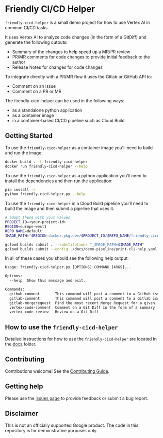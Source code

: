 # Friendly CI/CD Helper

`friendly-cicd-helper` is a small demo project for how to use Vertex AI in common CI/CD tasks.

It uses Vertex AI to analyze code changes (in the form of a GitDiff) and generate the following outputs:
- Summary of the changes to help speed up a MR/PR review
- PR/MR comments for code changes to provide initial feedback to the author
- Release Notes for changes for code changes

To integrate directly with a PR/MR flow it uses the Gitlab or GitHub API to:
- Comment on an issue
- Comment on a PR or MR

The firendly-cicd-helper can be used in the following ways:
- as a standalone python application
- as a container image 
- in a container-based CI/CD pipeline such as Cloud Build

## Getting Started

To use the `friendly-cicd-helper` as a container image you'll need to build and run the image:

```sh
docker build . -t friendly-cicd-helper
docker run friendly-cicd-helper --help
```

To use the `friendly-cicd-helper` as a python application you'll need to install the dependencies and then run the application:

```sh
pip install -r
python friendly-cicd-helper.py --help
```

To use the `friendly-cicd-helper` in a Cloud Build pipeline you'll need to build the image and then submit a pipeline that uses it.

```sh
# adapt these with your values
PROJECT_ID=<your-project-id>
REGION=europe-west1
REPO_NAME=default
IMAGE_PATH="$REGION-docker.pkg.dev/$PROJECT_ID/$REPO_NAME/friendly-cicd-helper"

gcloud builds submit . --substitutions "_IMAGE_PATH=$IMAGE_PATH"
gcloud builds submit --config ./docs/demo-pipeline/print-cli-help.yaml --substitutions "_IMAGE_PATH=$IMAGE_PATH"
```

In all of these cases you should see the following help output:

```txt
Usage: friendly-cicd-helper.py [OPTIONS] COMMAND [ARGS]...

Options:
  --help  Show this message and exit.

Commands:
  github-comment       This command will post a comment to a GitHub issue.
  gitlab-comment       This command will post a comment to a Gitlab issue.
  gitlab-mergerequest  Find the most recent Merge Request for a given...
  vertex-code-comment  Comment on a Git Diff in the form of a summary
  vertex-code-review   Review on a Git Diff
```

## How to use the `friendly-cicd-helper`

Detailed instructions for how to use the `friendly-cicd-helper` are located in the [docs](./docs/USAGE.md) folder.

## Contributing

Contributions welcome! See the [Contributing Guide](CONTRIBUTING.md).

## Getting help

Please use the [issues page](https://github.com/GoogleCloudPlatform/friendly-cicd-helper/issues) to provide feedback or submit a bug report.

## Disclaimer

This is not an officially supported Google product. The code in this repository is for demonstrative purposes only.